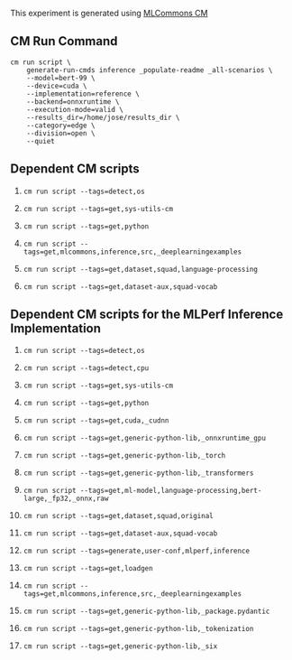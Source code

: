 This experiment is generated using [MLCommons CM](https://github.com/mlcommons/ck)
## CM Run Command
```
cm run script \
	generate-run-cmds inference _populate-readme _all-scenarios \
	--model=bert-99 \
	--device=cuda \
	--implementation=reference \
	--backend=onnxruntime \
	--execution-mode=valid \
	--results_dir=/home/jose/results_dir \
	--category=edge \
	--division=open \
	--quiet
```
## Dependent CM scripts 


1.  `cm run script --tags=detect,os`


2.  `cm run script --tags=get,sys-utils-cm`


3.  `cm run script --tags=get,python`


4.  `cm run script --tags=get,mlcommons,inference,src,_deeplearningexamples`


5.  `cm run script --tags=get,dataset,squad,language-processing`


6.  `cm run script --tags=get,dataset-aux,squad-vocab`

## Dependent CM scripts for the MLPerf Inference Implementation


1. `cm run script --tags=detect,os`


2. `cm run script --tags=detect,cpu`


3. `cm run script --tags=get,sys-utils-cm`


4. `cm run script --tags=get,python`


5. `cm run script --tags=get,cuda,_cudnn`


6. `cm run script --tags=get,generic-python-lib,_onnxruntime_gpu`


7. `cm run script --tags=get,generic-python-lib,_torch`


8. `cm run script --tags=get,generic-python-lib,_transformers`


9. `cm run script --tags=get,ml-model,language-processing,bert-large,_fp32,_onnx,raw`


10. `cm run script --tags=get,dataset,squad,original`


11. `cm run script --tags=get,dataset-aux,squad-vocab`


12. `cm run script --tags=generate,user-conf,mlperf,inference`


13. `cm run script --tags=get,loadgen`


14. `cm run script --tags=get,mlcommons,inference,src,_deeplearningexamples`


15. `cm run script --tags=get,generic-python-lib,_package.pydantic`


16. `cm run script --tags=get,generic-python-lib,_tokenization`


17. `cm run script --tags=get,generic-python-lib,_six`
